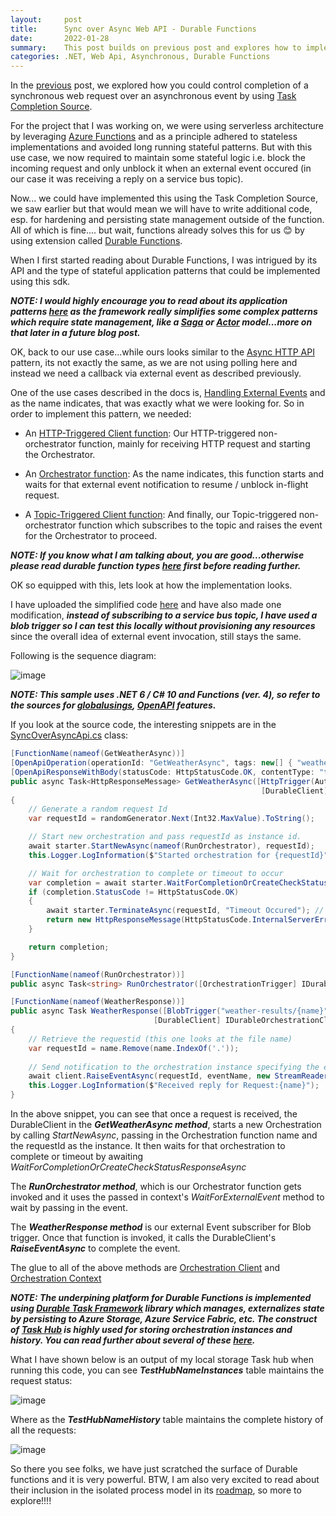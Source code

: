 ```yaml
---
layout:     post
title:      Sync over Async Web API - Durable Functions
date:       2022-01-28
summary:    This post builds on previous post and explores how to implement same logic in serverless world using Durable Functions.
categories: .NET, Web Api, Asynchronous, Durable Functions 
---
```


In the [previous]({{site.url}}/Sync-over-Async-WebApi) post, we explored how you could control completion of a synchronous web request over an asynchronous event by using [Task Completion Source](https://docs.microsoft.com/en-us/dotnet/api/system.threading.tasks.taskcompletionsource?view=net-6.0). 

For the project that I was working on, we were using serverless architecture by leveraging [Azure Functions](https://azure.microsoft.com/en-us/services/functions/#features) and as a principle adhered to stateless implementations and avoided long running stateful patterns. But with this use case, we now required to maintain some stateful logic i.e. block the incoming request and only unblock it when an external event occured (in our case it was receiving a reply on a service bus topic). 

Now... we could have implemented this using the Task Completion Source, we saw earlier but that would mean we will have to write additional code, esp. for hardening and persisting state management outside of the function. All of which is fine.... but wait, functions already solves this for us 😊 by using extension called [Durable Functions](https://docs.microsoft.com/en-us/azure/azure-functions/durable/durable-functions-overview?tabs=csharp). 

When I first started reading about Durable Functions, I was intrigued by its API and the type of stateful application patterns that could be implemented using this sdk. 

***NOTE: I would highly encourage you to read about its application patterns [here](https://docs.microsoft.com/en-us/azure/azure-functions/durable/durable-functions-overview?tabs=csharp#application-patterns) as the framework really simplifies some complex patterns which require state management, like a [Saga](https://microservices.io/patterns/data/saga.html) or [Actor](https://en.wikipedia.org/wiki/Actor_model) model...more on that later in a future blog post.***

OK, back to our use case...while ours looks similar to the [Async HTTP API](https://docs.microsoft.com/en-us/azure/azure-functions/durable/durable-functions-overview?tabs=csharp#async-http) pattern, its not exactly the same, as we are not using polling here and instead we need a callback via external event as described previously. 

One of the use cases described in the docs is, [Handling External Events](https://docs.microsoft.com/en-us/azure/azure-functions/durable/durable-functions-external-events?tabs=csharp) and as  the name indicates, that was exactly what we were looking for. So in order to implement this pattern, we needed:

- An [HTTP-Triggered Client function](https://docs.microsoft.com/en-us/azure/azure-functions/durable/durable-functions-types-features-overview#client-functions): Our HTTP-triggered  non-orchestrator function, mainly for receiving HTTP request and starting the Orchestrator.

- An [Orchestrator function](https://docs.microsoft.com/en-us/azure/azure-functions/durable/durable-functions-types-features-overview#orchestrator-functions): As the name indicates, this function starts and waits for that external event notification to resume / unblock in-flight request.  

- A [Topic-Triggered Client function](https://docs.microsoft.com/en-us/azure/azure-functions/durable/durable-functions-types-features-overview#client-functions): And finally, our Topic-triggered non-orchestrator function which subscribes to the topic and raises the event for the Orchestrator to proceed.

***NOTE: If you know what I am talking about, you are good...otherwise please read durable function types [here](https://docs.microsoft.com/en-us/azure/azure-functions/durable/durable-functions-types-features-overview) first before reading further.***

OK so equipped with this, lets look at how the implementation looks. 

I have uploaded the simplified code [here](https://github.com/AdiThakker/SyncOverAsync_Functions) and have also made one modification, ***instead of subscribing to a service bus topic, I have used a blob trigger so I can test this locally without provisioning any resources*** since the overall idea of external event invocation, still stays the same.

Following is the sequence diagram:   

![image]({{site.url}}/images/sync-async-df.png)

***NOTE: This sample uses .NET 6 / C# 10 and Functions (ver. 4), so refer to the sources for [globalusings](https://devblogs.microsoft.com/dotnet/welcome-to-csharp-10/), [OpenAPI](https://github.com/azure/azure-functions-openapi-extension) features.***

If you look at the source code, the interesting snippets are in the [SyncOverAsyncApi.cs](https://github.com/AdiThakker/SyncOverAsync_Functions/blob/main/SyncOverAsync_Functions/SyncOverAsyncApi.cs) class:

~~~csharp
[FunctionName(nameof(GetWeatherAsync))]
[OpenApiOperation(operationId: "GetWeatherAsync", tags: new[] { "weather" })]
[OpenApiResponseWithBody(statusCode: HttpStatusCode.OK, contentType: "text/plain", bodyType: typeof(string), Description = "The OK response")]
public async Task<HttpResponseMessage> GetWeatherAsync([HttpTrigger(AuthorizationLevel.Anonymous, "get")] HttpRequestMessage req,
                                                        [DurableClient] IDurableOrchestrationClient starter)
{
    // Generate a random request Id
    var requestId = randomGenerator.Next(Int32.MaxValue).ToString();

    // Start new orchestration and pass requestId as instance id.
    await starter.StartNewAsync(nameof(RunOrchestrator), requestId);
    this.Logger.LogInformation($"Started orchestration for {requestId}");

    // Wait for orchestration to complete or timeout to occur
    var completion = await starter.WaitForCompletionOrCreateCheckStatusResponseAsync(req, requestId.ToString(), TimeSpan.FromSeconds(60));
    if (completion.StatusCode != HttpStatusCode.OK)
    {
        await starter.TerminateAsync(requestId, "Timeout Occured"); // Log additional context (if any)
        return new HttpResponseMessage(HttpStatusCode.InternalServerError);
    }

    return completion;
}

[FunctionName(nameof(RunOrchestrator))]
public async Task<string> RunOrchestrator([OrchestrationTrigger] IDurableOrchestrationContext context) => await context.WaitForExternalEvent<string>(eventName);

[FunctionName(nameof(WeatherResponse))]
public async Task WeatherResponse([BlobTrigger("weather-results/{name}", Connection = "blobConnection")] Stream myBlob, string name,
                                [DurableClient] IDurableOrchestrationClient client)
{
    // Retrieve the requestid (this one looks at the file name)
    var requestId = name.Remove(name.IndexOf('.'));
    
    // Send notification to the orchestration instance specifying the event completion
    await client.RaiseEventAsync(requestId, eventName, new StreamReader(myBlob).ReadToEnd());
    this.Logger.LogInformation($"Received reply for Request:{name}");
}
~~~

In the above snippet, you can see that once a request is received, the DurableClient in the ***GetWeatherAsync method***, starts a new Orchestration by calling *StartNewAsync*, passing in the Orchestration function name and the requestId as the instance. It then waits for that orchestration to complete or timeout by awaiting *WaitForCompletionOrCreateCheckStatusResponseAsync*

The ***RunOrchestrator method***, which is our Orchestrator function gets invoked and it uses the passed in context's *WaitForExternalEvent* method to wait by passing in the event.

The ***WeatherResponse method*** is our external Event subscriber for Blob trigger. Once that function is invoked, it calls the DurableClient's ***RaiseEventAsync*** to complete the event.

The glue to all of the above methods are [Orchestration Client](https://docs.microsoft.com/en-us/azure/azure-functions/durable/durable-functions-bindings?tabs=csharp#orchestration-client) and [Orchestration Context](https://docs.microsoft.com/en-us/azure/azure-functions/durable/durable-functions-bindings?tabs=csharp#orchestration-trigger)

***NOTE: The underpining platform for Durable Functions is implemented using [Durable Task Framework](https://github.com/Azure/durabletask) library which manages, externalizes state by persisting to Azure Storage, Azure Service Fabric, etc. The construct of [Task Hub](https://docs.microsoft.com/en-us/azure/azure-functions/durable/durable-functions-task-hubs?tabs=csharp) is highly used for storing orchestration instances and history. You can read further about several of these [here](https://github.com/Azure/durabletask/wiki/Core-Concepts).*** 

What I have shown below is an output of my local storage Task hub when running this code, you can see ***TestHubNameInstances*** table maintains the request status: 

![image]({{site.url}}/images/sync-async-df-1.png)

Where as the ***TestHubNameHistory*** table maintains the complete history of all the requests:

![image]({{site.url}}/images/sync-async-df-2.png)

So there you see folks, we have just scratched the surface of Durable functions and it is very powerful. BTW, I am also very excited to read about their inclusion in the isolated process model in its [roadmap](https://techcommunity.microsoft.com/t5/apps-on-azure-blog/net-on-azure-functions-roadmap/ba-p/2197916), so more to explore!!!!
